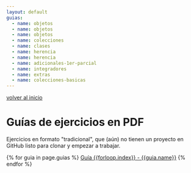 ```yaml
---
layout: default
guias:
  - name: objetos
  - name: objetos
  - name: objetos
  - name: colecciones
  - name: clases
  - name: herencia
  - name: herencia
  - name: adicionales-1er-parcial
  - name: integradores
  - name: extras
  - name: colecciones-basicas
---
```


[volver al inicio](./index.md)  

# Guías de ejercicios en PDF

Ejercicios en formato "tradicional", que (aún) no tienen un proyecto en GitHub listo para clonar y empezar a trabajar.

{% for guia in page.guias %}
  [Guía {{forloop.index}} - {{guia.name}}](../guias_pdf/guia{{forloop.index}}-{{guia.name}}.pdf)
{% endfor %}
